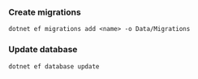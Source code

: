 ### Create migrations
```
dotnet ef migrations add <name> -o Data/Migrations
```

### Update database
```
dotnet ef database update
```

